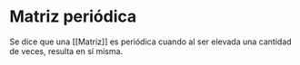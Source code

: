 # Matriz periódica

Se dice que una [[Matriz]] es periódica cuando al ser elevada una cantidad de veces, resulta en sí misma.
